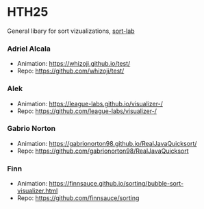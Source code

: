 # HTH25

General libary for sort vizualizations, [sort-lab](https://github.com/League-Labs/sort-lab)

### Adriel Alcala

* Animation: https://whizoji.github.io/test/  
* Repo: https://github.com/whizoji/test/

### Alek

* Animation: https://league-labs.github.io/visualizer-/
* Repo: https://github.com/league-labs/visualizer-/

### Gabrio Norton

* Animation: https://gabrionorton98.github.io/RealJavaQuicksort/
* Repo: https://github.com/gabrionorton98/RealJavaQuicksort


### Finn

* Animation: https://finnsauce.github.io/sorting/bubble-sort-visualizer.html
* Repo: https://github.com/finnsauce/sorting